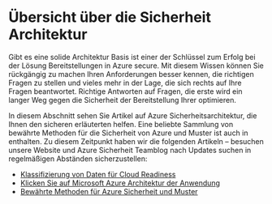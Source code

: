 <properties
   pageTitle="Übersicht über die Sicherheit Architektur | Microsoft Azure"
   description="Der Artikel enthält eine Übersicht über Sicherheit Architektur von Azure und eine curated Liste der verwandten Artikel."
   services="security"
   documentationCenter="na"
   authors="TomShinder"
   manager="MBaldwin"
   editor="TomSh"/>

<tags
   ms.service="security"
   ms.devlang="na"
   ms.topic="article"
   ms.tgt_pltfrm="na"
   ms.workload="na"
   ms.date="08/16/2016"
   ms.author="yurid"/>

# <a name="security-architecture-overview"></a>Übersicht über die Sicherheit Architektur

Gibt es eine solide Architektur Basis ist einer der Schlüssel zum Erfolg bei der Lösung Bereitstellungen in Azure secure. Mit diesem Wissen können Sie rückgängig zu machen Ihren Anforderungen besser kennen, die richtigen Fragen zu stellen und vieles mehr in der Lage, die sich rechts auf Ihre Fragen beantwortet. Richtige Antworten auf Fragen, die erste wird ein langer Weg gegen die Sicherheit der Bereitstellung Ihrer optimieren.

In diesem Abschnitt sehen Sie Artikel auf Azure Sicherheitsarchitektur, die Ihnen den sicheren erläuterten helfen. Eine beliebte Sammlung von bewährte Methoden für die Sicherheit von Azure und Muster ist auch in enthalten. Zu diesem Zeitpunkt haben wir die folgenden Artikeln – besuchen unsere Website und Azure Sicherheit Teamblog nach Updates suchen in regelmäßigen Abständen sicherzustellen:

- [Klassifizierung von Daten für Cloud Readiness](azure-security-data-classification.md)
- [Klicken Sie auf Microsoft Azure Architektur der Anwendung](security-application-architecture-on-azure.md)
- [Bewährte Methoden für Azure Sicherheit und Muster](security-best-practices-and-patterns.md)
